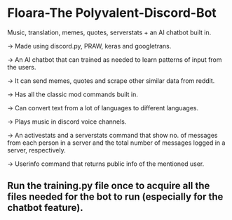# Floara-The Polyvalent-Discord-Bot
Music, translation, memes, quotes, serverstats + an AI chatbot built in.


-> Made using discord.py, PRAW, keras and googletrans.

-> An AI chatbot that can trained as needed to learn patterns of input from the users.


-> It can send memes, quotes and scrape other similar data from reddit.


-> Has all the classic mod commands built in.


-> Can convert text from a lot of languages to different languages.


-> Plays music in discord voice channels.


-> An activestats and a serverstats command that show no. of messages from each person in a server and the total number of messages logged in a server, respectively.


-> Userinfo command that returns public info of the mentioned user.

## Run the training.py file once to acquire all the files needed for the bot to run (especially for the chatbot feature).

